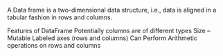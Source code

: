 A Data frame is a two-dimensional data structure, i.e., data is aligned in a tabular fashion in rows and columns.

Features of DataFrame
Potentially columns are of different types
Size – Mutable
Labeled axes (rows and columns)
Can Perform Arithmetic operations on rows and columns
